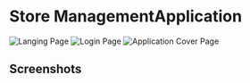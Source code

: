 ﻿# Store ManagementApplication
 ![Langing Page](https://github.com/kenkwoelizabeth/Elizabeth-Kenkwo-Sams-Club-Project/assets/46757955/034260dd-3d08-4a1e-8b1e-68d3394382ea)
![Login Page](https://github.com/kenkwoelizabeth/Elizabeth-Kenkwo-Sams-Club-Project/assets/46757955/40892fc7-e666-4e82-b45b-0b2aeba2277b)
![Application Cover Page](https://github.com/kenkwoelizabeth/Elizabeth-Kenkwo-Sams-Club-Project/assets/46757955/f565de45-8234-4f85-83fe-5ce54d4c441c)

##  Screenshots

